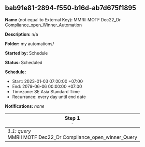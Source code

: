 ## bab91e81-2894-f550-b16d-ab7d675f1895

**Name** (not equal to External Key)**:** MMRII MOTF Dec22_Dr Compliance_open_Winner_Automation


**Description:** n/a

**Folder:** my automations/

**Started by:** Schedule

**Status:** Scheduled

**Schedule:**

* Start: 2023-01-03 07:00:00 +07:00
* End: 2079-06-06 00:00:00 +07:00
* Timezone: SE Asia Standard Time
* Recurrance: every day until end date

**Notifications:** _none_


| Step 1<br>_<small>-</small>_ |
| --- |
| _1.1: query_<br>MMRII MOTF Dec22_Dr Compliance_open_winner_Query |
